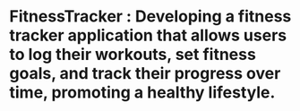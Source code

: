 # FitnessTracker : Developing a fitness tracker application that allows users to log their workouts, set fitness goals, and track their progress over time, promoting a healthy lifestyle.
 
 
